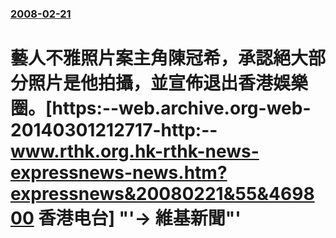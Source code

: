 ### [2008-02-21](/news/2008/02/21/index.md)

##### 
# 藝人不雅照片案主角陳冠希，承認絕大部分照片是他拍攝，並宣佈退出香港娛樂圈。[https:--web.archive.org-web-20140301212717-http:--www.rthk.org.hk-rthk-news-expressnews-news.htm?expressnews&20080221&55&469800 香港电台] "'→ 維基新聞"'



